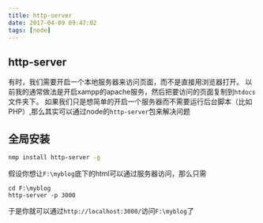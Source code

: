 ```yaml
---
title: http-server
date: 2017-04-09 09:47:02
tags: [node]
---
```


## http-server

有时，我们需要开启一个本地服务器来访问页面，而不是直接用浏览器打开。
以前我的通常做法是开启xampp的apache服务，然后把要访问的页面复制到`htdocs`文件夹下。
如果我们只是想简单的开启一个服务器而不需要运行后台脚本（比如PHP）,那么其实可以通过node的`http-server`包来解决问题

## 全局安装

```bash
nmp install http-server -g
```

假设你想让`F:\myblog`底下的html可以通过服务器访问，那么只需
```
cd F:\myblog
http-server -p 3000
```
于是你就可以通过`http://localhost:3000/`访问`F:\myblog`了
